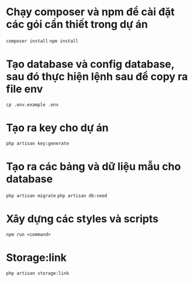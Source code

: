 # Chạy composer và npm để cài đặt các gói cần thiết trong dự án
`composer install`
`npm install`

# Tạo database và config database, sau đó thực hiện lệnh sau để copy ra file env
`cp .env.example .env`

# Tạo ra key cho dự án
`php artisan key:generate`

# Tạo ra các bảng và dữ liệu mẫu cho database
`php artisan migrate`
`php artisan db:seed`

# Xây dựng các styles và scripts
`npm run <command>`

# Storage:link
`php artisan storage:link`
